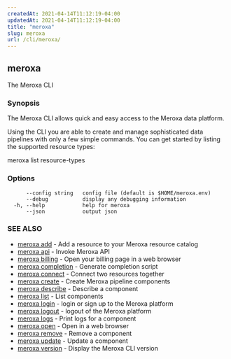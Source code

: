 ```yaml
---
createdAt: 2021-04-14T11:12:19-04:00
updatedAt: 2021-04-14T11:12:19-04:00
title: "meroxa"
slug: meroxa
url: /cli/meroxa/
---
```

## meroxa

The Meroxa CLI

### Synopsis

The Meroxa CLI allows quick and easy access to the Meroxa data platform.

Using the CLI you are able to create and manage sophisticated data pipelines
with only a few simple commands. You can get started by listing the supported
resource types:

meroxa list resource-types

### Options

```
      --config string   config file (default is $HOME/meroxa.env)
      --debug           display any debugging information
  -h, --help            help for meroxa
      --json            output json
```

### SEE ALSO

* [meroxa add](meroxa_add)	 - Add a resource to your Meroxa resource catalog
* [meroxa api](meroxa_api)	 - Invoke Meroxa API
* [meroxa billing](meroxa_billing)	 - Open your billing page in a web browser
* [meroxa completion](meroxa_completion)	 - Generate completion script
* [meroxa connect](meroxa_connect)	 - Connect two resources together
* [meroxa create](meroxa_create)	 - Create Meroxa pipeline components
* [meroxa describe](meroxa_describe)	 - Describe a component
* [meroxa list](meroxa_list)	 - List components
* [meroxa login](meroxa_login)	 - login or sign up to the Meroxa platform
* [meroxa logout](meroxa_logout)	 - logout of the Meroxa platform
* [meroxa logs](meroxa_logs)	 - Print logs for a component
* [meroxa open](meroxa_open)	 - Open in a web browser
* [meroxa remove](meroxa_remove)	 - Remove a component
* [meroxa update](meroxa_update)	 - Update a component
* [meroxa version](meroxa_version)	 - Display the Meroxa CLI version

